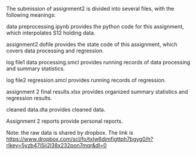 The submission of assignment2 is divided into several files, with the following meanings:

data preprocessing.ipynb provides the python code for this assignment, which interpolates S12 holding data. 

assignment2 dofile provides the state code of this assignment, which covers data processing and regression.

log file1 data processing.smcl provides running records of data processing and summary statistics.

log file2 regression.smcl provides running records of regression.

assignment 2 final results.xlsx provides organized summary statistics and regression results.

cleaned data.dta provides cleaned data.

Assignment 2 reports provide personal reports.

Note: the raw data is shared by dropbox. The link is https://www.dropbox.com/scl/fo/txlw6dimfigttph7bgyg0/h?rlkey=5yzb47i5ij2l38x232pon7mqr&dl=0
